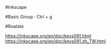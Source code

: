 #Inkscape

#Basic
Group : Ctrl + g

#Roatate

<https://inkscape.org/en/doc/keys091.html>
<https://inkscape.org/en/doc/keys091.zh_TW.html>
